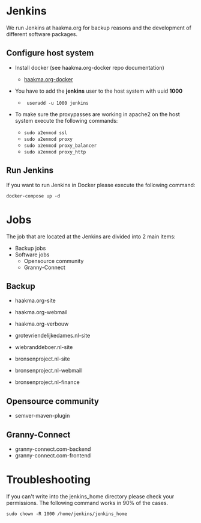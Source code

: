 # Jenkins

We run Jenkins at haakma.org for backup reasons and the development of different software packages.

## Configure host system

* Install docker (see haakma.org-docker repo documentation)
  * [haakma.org-docker]()

* You have to add the **jenkins** user to the host system with uuid **1000**
  * ` useradd -u 1000 jenkins`

* To make sure the proxypasses are working in apache2 on the host system execute the following commands:
  * `sudo a2enmod ssl`
  * `sudo a2enmod proxy`
  * `sudo a2enmod proxy_balancer`
  * `sudo a2enmod proxy_http`

## Run Jenkins

If you want to run Jenkins in Docker please execute the following command:

`docker-compose up -d`

# Jobs

The job that are located at the Jenkins are divided into 2 main items:

* Backup jobs
* Software jobs
  * Opensource community
  * Granny-Connect

## Backup

* haakma.org-site
* haakma.org-webmail
* haakma.org-verbouw

* grotevriendelijkedames.nl-site

* wiebranddeboer.nl-site

* bronsenproject.nl-site
* bronsenproject.nl-webmail
* bronsenproject.nl-finance

## Opensource community

* semver-maven-plugin

## Granny-Connect

* granny-connect.com-backend
* granny-connect.com-frontend

# Troubleshooting

If you can't write into the jenkins_home directory please check your permissions.
The following command works in 90% of the cases.

`sudo chown -R 1000 /home/jenkins/jenkins_home`



